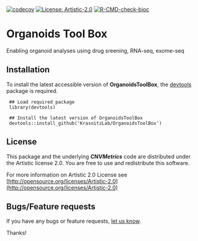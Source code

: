 <!-- badges: start -->

[![codecov](https://codecov.io/gh/KrasnitzLab/OrganoidsToolBox/branch/main/graph/badge.svg?token=558IYKAQG1)](https://codecov.io/gh/KrasnitzLab/OrganoidsToolBox)
[![License: Artistic-2.0](https://img.shields.io/badge/License-Artistic%202.0-0298c3.svg)](https://opensource.org/licenses/Artistic-2.0)
[![R-CMD-check-bioc](https://github.com/KrasnitzLab/OrganoidsToolBox/actions/workflows/check-bioc.yml/badge.svg)](https://github.com/KrasnitzLab/OrganoidsToolBox/actions/workflows/check-bioc.yml)

<!-- badges: end -->


# Organoids Tool Box
Enabling organoid analyses using drug sreening, RNA-seq, exome-seq


## Installation ##

To install the latest accessible version of **OrganoidsToolBox**, the [devtools](https://cran.r-project.org/web/packages/devtools/index.html) 
package is required.

     ## Load required package
     library(devtools)

     ## Install the latest version of OrganoidsToolBox
     devtools::install_github('KrasnitzLab/OrganoidsToolBox')


## License ##

This package and the underlying **_CNVMetrics_** code are distributed under 
the Artistic license 2.0. You are free to use and redistribute this software. 

For more information on Artistic 2.0 License see
[http://opensource.org/licenses/Artistic-2.0](http://opensource.org/licenses/Artistic-2.0)


## Bugs/Feature requests ##

If you have any bugs or feature requests, 
[let us know](https://github.com/KrasnitzLab/OrganoidsToolBox/issues). 

Thanks!
